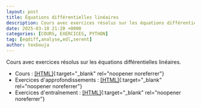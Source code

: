 ```yaml
---
layout: post
title: Équations différentielles linéaires
description: Cours avec exercices résolus sur les équations différentielles linéaires.
date: 2025-03-10 21:20 +0000
categories: [COURS, EXERCICES, PYTHON]
tag: [eqdiff,analyse,edl,serent]
author: texbouja
---
```


Cours avec exercices résolus sur les équations différentielles linéaires. 
- Cours : [[HTML]](https://texbouja.github.io/cpge-eqdiff/ch-eqdiff-cours.html){:target="_blank" rel="noopener noreferrer"}
- Exercices d'approfondissements : [[HTML]](https://texbouja.github.io/cpge-eqdiff/sec-eqdiff-exerises-approfondissement.html){:target="_blank" rel="noopener noreferrer"}
- Exercices d'entraînement : [[HTML]](https://texbouja.github.io/cpge-eqdiff/ch-eqdiff-exercices.html){:target="_blank" rel="noopener noreferrer"}
